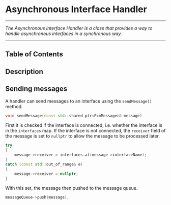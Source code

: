 # Asynchronous Interface Handler
****
_The Asynchronous Interface Handler is a class that provides a way to handle asynchronous interfaces in a synchronous way._
****

## Table of Contents

## Description



## Sending messages
A handler can send messages to an interface using the `sendMessage()` method.

```cpp
void sendMessage(const std::shared_ptr<FcmMessage>& message)
```

First it is checked if the interface is connected, i.e. whether the interface is in the `interfaces` map. If the interface is not connected, the ``receiver`` field of the message is set to `nullptr` to allow the message to be processed later.

```cpp
try
{
    message->receiver = interfaces.at(message->interfaceName);
}
catch (const std::out_of_range& e)
{
    message->receiver = nullptr;
}
```

With this set, the message then pushed to the message queue.

```cpp
messageQueue->push(message);
```



